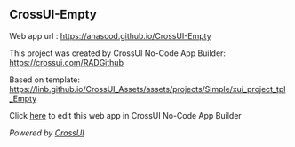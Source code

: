 ## CrossUI-Empty
Web app url : https://anascod.github.io/CrossUI-Empty

This project was created by CrossUI No-Code App Builder: https://crossui.com/RADGithub

Based on template: https://linb.github.io/CrossUI_Assets/assets/projects/Simple/xui_project_tpl_Empty

Click [here](https://crossui.com/RADGithub/#!from=github&owner=anascod&repo=CrossUI-Empty) to edit this web app in CrossUI No-Code App Builder

<i>Powered by [CrossUI](https://crossui.com)</i>
